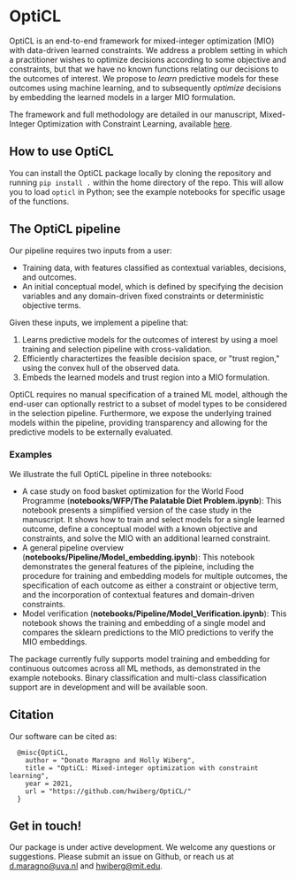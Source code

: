 # OptiCL
OptiCL is an end-to-end framework for mixed-integer optimization (MIO) with data-driven learned constraints. We address a problem setting in which a practitioner wishes to optimize decisions according to some objective and constraints, but that we have no known functions relating our decisions to the outcomes of interest. We propose to *learn* predictive models for these outcomes using machine learning, and to subsequently *optimize* decisions by embedding the learned models in a larger MIO formulation.  

The framework and full methodology are detailed in our manuscript, Mixed-Integer Optimization with Constraint Learning, available [here](link).

## How to use OptiCL
You can install the OptiCL package locally by cloning the repository and running ```pip install .``` within the home directory of the repo. This will allow you to load `opticl` in Python; see the example notebooks for specific usage of the functions.

## The OptiCL pipeline
Our pipeline requires two inputs from a user:
- Training data, with features classified as contextual variables, decisions, and outcomes.
- An initial conceptual model, which is defined by specifying the decision variables and any domain-driven fixed constraints or deterministic objective terms. 

Given these inputs, we implement a pipeline that:
1. Learns predictive models for the outcomes of interest by using a moel training and selection pipeline with cross-validation. 
2. Efficiently charactertizes the feasible decision space, or "trust region," using the convex hull of the observed data.
3. Embeds the learned models and trust region into a MIO formulation.

OptiCL requires no manual specification of a trained ML model, although the end-user can optionally restrict to a subset of model types to be considered in the selection pipeline. Furthermore, we expose the underlying trained models within the pipeline, providing transparency and allowing for the predictive models to be externally evaluated.

### Examples
We illustrate the full OptiCL pipeline in three notebooks:
- A case study on food basket optimization for the World Food Programme (**notebooks/WFP/The Palatable Diet Problem.ipynb**): This notebook presents a simplified version of the case study in the manuscript. It shows how to train and select models for a single learned outcome, define a conceptual model with a known objective and constraints, and solve the MIO with an additional learned constraint. 
- A general pipeline overview (**notebooks/Pipeline/Model_embedding.ipynb**): This notebook demonstrates the general features of the pipleine, including the procedure for training and embedding models for multiple outcomes, the specification of each outcome as either a constraint or objective term, and the incorporation of contextual features and domain-driven constraints. 
- Model verification (**notebooks/Pipeline/Model_Verification.ipynb**): This notebook shows the training and embedding of a single model and compares the sklearn predictions to the MIO predictions to verify the MIO embeddings.

The package currently fully supports model training and embedding for continuous outcomes across all ML methods, as demonstrated in the example notebooks. Binary classification and multi-class classification support are in development and will be available soon.  

## Citation
Our software can be cited as:
````
  @misc{OptiCL,
    author = "Donato Maragno and Holly Wiberg",
    title = "OptiCL: Mixed-integer optimization with constraint learning",
    year = 2021,
    url = "https://github.com/hwiberg/OptiCL/"
  }
````

## Get in touch!
Our package is under active development. We welcome any questions or suggestions. Please submit an issue on Github, or reach us at d.maragno@uva.nl and hwiberg@mit.edu. 
